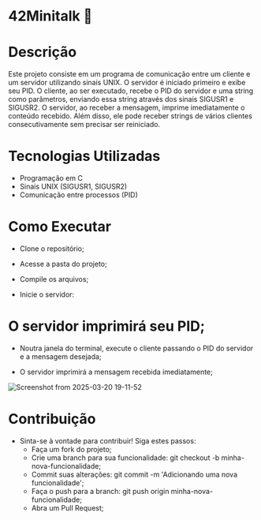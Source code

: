 # 42Minitalk 💬

# Descrição

Este projeto consiste em um programa de comunicação entre um cliente e um servidor utilizando sinais UNIX. O servidor é iniciado primeiro e exibe seu PID. O cliente, ao ser executado, recebe o PID do servidor e uma string como parâmetros, enviando essa string através dos sinais SIGUSR1 e SIGUSR2. O servidor, ao receber a mensagem, imprime imediatamente o conteúdo recebido. Além disso, ele pode receber strings de vários clientes consecutivamente sem precisar ser reiniciado.

# Tecnologias Utilizadas

  - Programação em C
  - Sinais UNIX (SIGUSR1, SIGUSR2)
  - Comunicação entre processos (PID)

# Como Executar

  - Clone o repositório;

  - Acesse a pasta do projeto;

  - Compile os arquivos;

  - Inicie o servidor:

  # O servidor imprimirá seu PID;

  - Noutra janela do terminal, execute o cliente passando o PID do servidor e a mensagem desejada;

  - O servidor imprimirá a mensagem recebida imediatamente;

![Screenshot from 2025-03-20 19-11-52](https://github.com/user-attachments/assets/b161adfb-2260-4d6c-b70f-a573e7f58ea2)


# Contribuição
  - Sinta-se à vontade para contribuir! Siga estes passos:
    - Faça um fork do projeto;
    - Crie uma branch para sua funcionalidade: git checkout -b minha-nova-funcionalidade;
    - Commit suas alterações: git commit -m 'Adicionando uma nova funcionalidade';
    - Faça o push para a branch: git push origin minha-nova-funcionalidade;
    - Abra um Pull Request;
